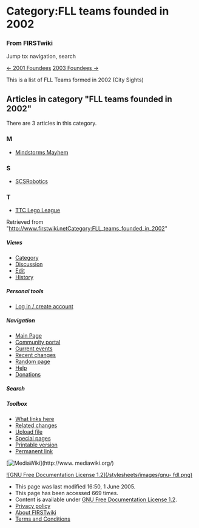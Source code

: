 # Category:FLL teams founded in 2002

### From FIRSTwiki

Jump to: navigation, search

[&lt;- 2001 Foundees](Category:FLL_teams_founded_in_2001
"Category:FLL teams founded in 2001" )    [2003 Foundees
-&gt;](Category:FLL_teams_founded_in_2003 "Category:FLL teams
founded in 2003" )

This is a list of FLL Teams formed in 2002 (City Sights)

  

## Articles in category "FLL teams founded in 2002"

There are 3 articles in this category.

### M

  * [Mindstorms Mayhem](Mindstorms_Mayhem "Mindstorms Mayhem" )

### S

  * [SCSRobotics](SCSRobotics "SCSRobotics" )

### T

  * [TTC Lego League](TTC_Lego_League "TTC Lego League" )

Retrieved from
"<http://www.firstwiki.netCategory:FLL_teams_founded_in_2002>"

##### Views

  * [Category](Category:FLL_teams_founded_in_2002)
  * [Discussion](/index.php?title=Category_talk:FLL_teams_founded_in_2002&action=edit)
  * [Edit](/index.php?title=Category:FLL_teams_founded_in_2002&action=edit)
  * [History](/index.php?title=Category:FLL_teams_founded_in_2002&action=history)

##### Personal tools

  * [Log in / create account](/index.php?title=Special:Userlogin&returnto=Category:FLL_teams_founded_in_2002)

[](Main_Page "Main Page" )

##### Navigation

  * [Main Page](Main_Page)
  * [Community portal](FIRSTwiki:Community_portal)
  * [Current events](Current_events)
  * [Recent changes](Special:Recentchanges)
  * [Random page](Special:Random)
  * [Help](Help:Contents)
  * [Donations](FIRSTwiki:Site_support)

##### Search



##### Toolbox

  * [What links here](Special:Whatlinkshere/Category:FLL_teams_founded_in_2002)
  * [Related changes](Special:Recentchangeslinked/Category:FLL_teams_founded_in_2002)
  * [Upload file](Special:Upload)
  * [Special pages](Special:Specialpages)
  * [Printable version](/index.php?title=Category:FLL_teams_founded_in_2002&printable=yes)
  * [Permanent link](/index.php?title=Category:FLL_teams_founded_in_2002&oldid=40428)

[![MediaWiki](/skins/common/images/poweredby_mediawiki_88x31.png)](http://www.
mediawiki.org/)

[![GNU Free Documentation License 1.2](/stylesheets/images/gnu-
fdl.png)](http://www.gnu.org/copyleft/fdl.html)

  * This page was last modified 16:50, 1 June 2005.
  * This page has been accessed 669 times.
  * Content is available under [GNU Free Documentation License 1.2](http://www.gnu.org/copyleft/fdl.html "http://www.gnu.org/copyleft/fdl.html" ).
  * [Privacy policy](FIRSTwiki:Privacy_policy "FIRSTwiki:Privacy policy" )
  * [About FIRSTwiki](FIRSTwiki:About "FIRSTwiki:About" )
  * [Terms and Conditions](FIRSTwiki:Terms_and_conditions "FIRSTwiki:Terms and conditions" )


